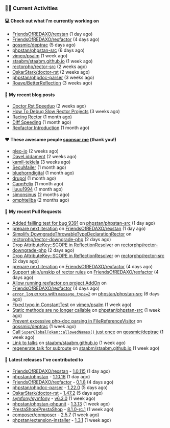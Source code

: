 ### 👨‍💻 Current Activities


#### 💻 Check out what I'm currently working on

- [FriendsOfREDAXO/rexstan](https://github.com/FriendsOfREDAXO/rexstan) (1 day ago)
- [FriendsOfREDAXO/rexfactor](https://github.com/FriendsOfREDAXO/rexfactor) (4 days ago)
- [qossmic/deptrac](https://github.com/qossmic/deptrac) (5 days ago)
- [phpstan/phpstan-src](https://github.com/phpstan/phpstan-src) (6 days ago)
- [vimeo/psalm](https://github.com/vimeo/psalm) (1 week ago)
- [staabm/staabm.github.io](https://github.com/staabm/staabm.github.io) (1 week ago)
- [rectorphp/rector-src](https://github.com/rectorphp/rector-src) (2 weeks ago)
- [OskarStark/doctor-rst](https://github.com/OskarStark/doctor-rst) (2 weeks ago)
- [phpstan/phpdoc-parser](https://github.com/phpstan/phpdoc-parser) (3 weeks ago)
- [Roave/BetterReflection](https://github.com/Roave/BetterReflection) (3 weeks ago)


#### 📜 My recent blog posts

- [Doctor Rst Speedup](https://staabm.github.io/2023/05/18/doctor-rst-speedup.html) (2 weeks ago)
- [How To Debug Slow Rector Projects](https://staabm.github.io/2023/05/10/how-to-debug-slow-rector-projects.html) (3 weeks ago)
- [Racing Rector](https://staabm.github.io/2023/05/06/racing-rector.html) (1 month ago)
- [Diff Speeding](https://staabm.github.io/2023/05/01/diff-speeding.html) (1 month ago)
- [Rexfactor Introduction](https://staabm.github.io/2023/04/09/rexfactor-introduction.html) (1 month ago)


#### ❤️ These awesome people [sponsor me](https://github.com/sponsors/staabm) (thank you!)

- [pleo-io](https://github.com/pleo-io) (2 weeks ago)
- [DaveLiddament](https://github.com/DaveLiddament) (2 weeks ago)
- [kamil-tekiela](https://github.com/kamil-tekiela) (3 weeks ago)
- [SecuMailer](https://github.com/SecuMailer) (1 month ago)
- [bluehorndigital](https://github.com/bluehorndigital) (1 month ago)
- [drupol](https://github.com/drupol) (1 month ago)
- [CapnFelix](https://github.com/CapnFelix) (1 month ago)
- [iluuu1994](https://github.com/iluuu1994) (1 month ago)
- [simonsinus](https://github.com/simonsinus) (2 months ago)
- [omphteliba](https://github.com/omphteliba) (2 months ago)


#### 🔨 My recent Pull Requests

- [Added failling test for bug 9391](https://github.com/phpstan/phpstan-src/pull/2435) on [phpstan/phpstan-src](https://github.com/phpstan/phpstan-src) (1 day ago)
- [prepare next iteration](https://github.com/FriendsOfREDAXO/rexstan/pull/511) on [FriendsOfREDAXO/rexstan](https://github.com/FriendsOfREDAXO/rexstan) (1 day ago)
- [Simplify DowngradeThrowableTypeDeclarationRector](https://github.com/rectorphp/rector-downgrade-php/pull/88) on [rectorphp/rector-downgrade-php](https://github.com/rectorphp/rector-downgrade-php) (2 days ago)
- [Drop AttributeKey::SCOPE in ReflectionResolver](https://github.com/rectorphp/rector-downgrade-php/pull/87) on [rectorphp/rector-downgrade-php](https://github.com/rectorphp/rector-downgrade-php) (2 days ago)
- [Drop AttributeKey::SCOPE in ReflectionResolver](https://github.com/rectorphp/rector-src/pull/4068) on [rectorphp/rector-src](https://github.com/rectorphp/rector-src) (2 days ago)
- [prepare next iteration](https://github.com/FriendsOfREDAXO/rexfactor/pull/87) on [FriendsOfREDAXO/rexfactor](https://github.com/FriendsOfREDAXO/rexfactor) (4 days ago)
- [Support skip/unskip of rector rules](https://github.com/FriendsOfREDAXO/rexfactor/pull/86) on [FriendsOfREDAXO/rexfactor](https://github.com/FriendsOfREDAXO/rexfactor) (4 days ago)
- [Allow running rexfactor on project AddOn](https://github.com/FriendsOfREDAXO/rexfactor/pull/85) on [FriendsOfREDAXO/rexfactor](https://github.com/FriendsOfREDAXO/rexfactor) (4 days ago)
- [`error_log` errors with `message_type=2`](https://github.com/phpstan/phpstan-src/pull/2428) on [phpstan/phpstan-src](https://github.com/phpstan/phpstan-src) (6 days ago)
- [Fixed typo in ConstantTest](https://github.com/vimeo/psalm/pull/9835) on [vimeo/psalm](https://github.com/vimeo/psalm) (1 week ago)
- [Static methods are no longer callable](https://github.com/phpstan/phpstan-src/pull/2420) on [phpstan/phpstan-src](https://github.com/phpstan/phpstan-src) (1 week ago)
- [Prevent excessive php-doc parsing in FileReferenceVisitor](https://github.com/qossmic/deptrac/pull/1199) on [qossmic/deptrac](https://github.com/qossmic/deptrac) (1 week ago)
- [Call `SuperGlobalToken::allowedNames()` just once](https://github.com/qossmic/deptrac/pull/1198) on [qossmic/deptrac](https://github.com/qossmic/deptrac) (1 week ago)
- [Link to talks](https://github.com/staabm/staabm.github.io/pull/85) on [staabm/staabm.github.io](https://github.com/staabm/staabm.github.io) (1 week ago)
- [regenerate talk for subroute](https://github.com/staabm/staabm.github.io/pull/84) on [staabm/staabm.github.io](https://github.com/staabm/staabm.github.io) (1 week ago)


#### 🔭 Latest releases I've contributed to

- [FriendsOfREDAXO/rexstan](https://github.com/FriendsOfREDAXO/rexstan) - [1.0.115](https://github.com/FriendsOfREDAXO/rexstan/releases/tag/1.0.115) (1 day ago)
- [phpstan/phpstan](https://github.com/phpstan/phpstan) - [1.10.16](https://github.com/phpstan/phpstan/releases/tag/1.10.16) (1 day ago)
- [FriendsOfREDAXO/rexfactor](https://github.com/FriendsOfREDAXO/rexfactor) - [0.1.8](https://github.com/FriendsOfREDAXO/rexfactor/releases/tag/0.1.8) (4 days ago)
- [phpstan/phpdoc-parser](https://github.com/phpstan/phpdoc-parser) - [1.22.0](https://github.com/phpstan/phpdoc-parser/releases/tag/1.22.0) (5 days ago)
- [OskarStark/doctor-rst](https://github.com/OskarStark/doctor-rst) - [1.47.2](https://github.com/OskarStark/doctor-rst/releases/tag/1.47.2) (5 days ago)
- [symfony/symfony](https://github.com/symfony/symfony) - [v6.3.0](https://github.com/symfony/symfony/releases/tag/v6.3.0) (1 week ago)
- [phpstan/phpstan-phpunit](https://github.com/phpstan/phpstan-phpunit) - [1.3.13](https://github.com/phpstan/phpstan-phpunit/releases/tag/1.3.13) (1 week ago)
- [PrestaShop/PrestaShop](https://github.com/PrestaShop/PrestaShop) - [8.1.0-rc.1](https://github.com/PrestaShop/PrestaShop/releases/tag/8.1.0-rc.1) (1 week ago)
- [composer/composer](https://github.com/composer/composer) - [2.5.7](https://github.com/composer/composer/releases/tag/2.5.7) (1 week ago)
- [phpstan/extension-installer](https://github.com/phpstan/extension-installer) - [1.3.1](https://github.com/phpstan/extension-installer/releases/tag/1.3.1) (1 week ago)
